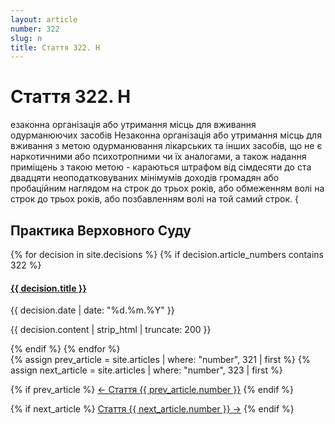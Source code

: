 ```yaml
---
layout: article
number: 322
slug: n
title: Стаття 322. Н
---
```


# Стаття 322. Н

езаконна організація або утримання місць для вживання одурманюючих засобів Незаконна організація або утримання місць для вживання з метою одурманювання лікарських та інших засобів, що не є наркотичними або психотропними чи їх аналогами, а також надання приміщень з такою метою - караються штрафом від сімдесяти до ста двадцяти неоподатковуваних мінімумів доходів громадян або пробаційним наглядом на строк до трьох років, або обмеженням волі на строк до трьох років, або позбавленням волі на той самий строк. {

## Практика Верховного Суду

<div class="decisions-container">
{% for decision in site.decisions %}
  {% if decision.article_numbers contains 322 %}
    <div class="decision-item">
      <h4><a href="{{ decision.url }}">{{ decision.title }}</a></h4>
      <p class="decision-date">{{ decision.date | date: "%d.%m.%Y" }}</p>
      <p class="decision-excerpt">{{ decision.content | strip_html | truncate: 200 }}</p>
    </div>
  {% endif %}
{% endfor %}
</div>

<div class="article-navigation">
  {% assign prev_article = site.articles | where: "number", 321 | first %}
  {% assign next_article = site.articles | where: "number", 323 | first %}
  
  {% if prev_article %}
    <a href="{{ prev_article.url }}" class="prev-article">← Стаття {{ prev_article.number }}</a>
  {% endif %}
  
  {% if next_article %}
    <a href="{{ next_article.url }}" class="next-article">Стаття {{ next_article.number }} →</a>
  {% endif %}
</div>
